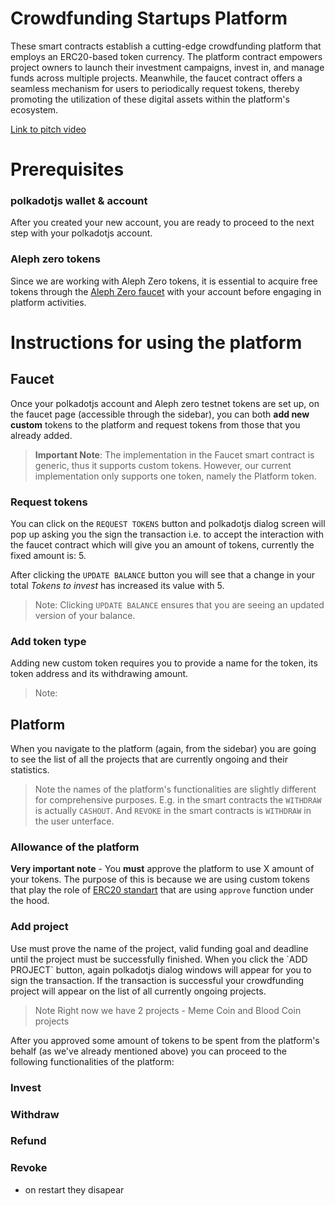 # Crowdfunding Startups Platform

These smart contracts establish a cutting-edge crowdfunding platform that employs an ERC20-based token currency. The platform contract empowers project owners to launch their investment campaigns, invest in, and manage funds across multiple projects. Meanwhile, the faucet contract offers a seamless mechanism for users to periodically request tokens, thereby promoting the utilization of these digital assets within the platform's ecosystem.

[Link to pitch video]()

# Prerequisites
<h3>polkadotjs wallet & account</h3>

After you created your new account, you are ready to proceed to the next step with your polkadotjs account.

<h3>Aleph zero tokens</h3>

Since we are working with Aleph Zero tokens, it is essential to acquire free tokens through the [Aleph Zero faucet](https://faucet.test.azero.dev/) with your account before engaging in platform activities.

# Instructions for using the platform

<h2>Faucet</h2>

Once your polkadotjs account and Aleph zero testnet tokens are set up, on the faucet page (accessible through the sidebar), you can both **add new custom** tokens to the platform and request tokens from those that you already added.

> **Important Note**: The implementation in the Faucet smart contract is generic, thus it supports custom tokens. However, our current implementation only supports one token, namely the Platform token.

<h3>Request tokens</h3>

You can click on the `REQUEST TOKENS` button and polkadotjs dialog screen will pop up asking you the sign the transaction i.e. to accept the interaction with the faucet contract which will give you an amount of tokens, currently the fixed amount is: 5.

After clicking the `UPDATE BALANCE` button you will see that a change in your total *Tokens to invest* has increased its value with 5.

> Note: Clicking `UPDATE BALANCE` ensures that you are seeing an updated version of your balance.

<h3>Add token type</h3>
Adding new custom token requires you to provide a name for the token, its token address and its withdrawing amount.

> Note: 

<h2>Platform</h2>
When you navigate to the platform (again, from the sidebar) you are going to see the list of all the projects that are currently ongoing and their statistics.

> Note the names of the platform's functionalities are slightly different for comprehensive purposes. E.g. in the smart contracts the `WITHDRAW` is actually `CASHOUT`. And `REVOKE` in the smart contracts is `WITHDRAW` in the user unterface.


<h3>Allowance of the platform</h3>

**Very important note** - You **must** approve the platform to use X amount of your tokens. The purpose of this is because we are using custom tokens that play the role of [ERC20 standart](https://ethereum.org/en/developers/docs/standards/tokens/erc-20/) that are using `approve` function under the hood.

<h3>Add project</h3>
Use must prove the name of the project, valid funding goal and deadline until the project must be successfully finished. When you click the `ADD PROJECT` button, again polkadotjs dialog windows will appear for you to sign the transaction. If the transaction is successful your crowdfunding project will appear on the list of all currently ongoing projects.

> Note Right now we have 2 projects - Meme Coin and Blood Coin projects

After you approved some amount of tokens to be spent from the platform's behalf (as we've already mentioned above) you can proceed to the following functionalities of the platform:

<h3>Invest</h3>

<h3>Withdraw</h3>

<h3>Refund</h3>

<h3>Revoke</h3>

- on restart they disapear